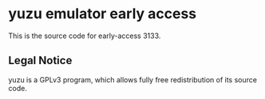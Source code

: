 yuzu emulator early access
=============

This is the source code for early-access 3133.

## Legal Notice

yuzu is a GPLv3 program, which allows fully free redistribution of its source code.